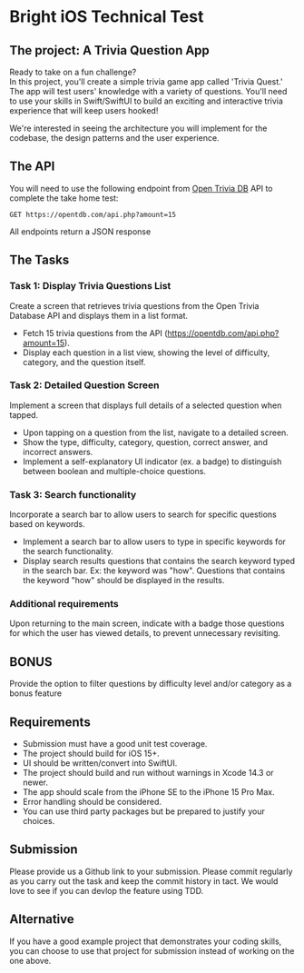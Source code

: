 # Bright iOS Technical Test

## The project: A Trivia Question App 

Ready to take on a fun challenge?  
In this project, you'll create a simple trivia game app called 'Trivia Quest.' The app will test users' knowledge with a variety of questions. 
You'll need to use your skills in Swift/SwiftUI to build an exciting and interactive trivia experience that will keep users hooked!

We're interested in seeing the architecture you will implement for the codebase, the design patterns and the user experience. 

## The API

You will need to use the following endpoint from [Open Trivia DB](https://opentdb.com/api_config.php) API to complete the take home
test:

    GET https://opentdb.com/api.php?amount=15

All endpoints return a JSON response 

## The Tasks

### Task 1: Display Trivia Questions List

Create a screen that retrieves trivia questions from the Open Trivia Database API and displays them in a list format.

- Fetch 15 trivia questions from the API (https://opentdb.com/api.php?amount=15).
- Display each question in a list view, showing the level of difficulty, category, and the question itself.

### Task 2: Detailed Question Screen

Implement a screen that displays full details of a selected question when tapped.

- Upon tapping on a question from the list, navigate to a detailed screen.
- Show the type, difficulty, category, question, correct answer, and incorrect answers.
- Implement a self-explanatory UI indicator (ex. a badge) to distinguish between boolean and multiple-choice questions.

### Task 3: Search functionality 

Incorporate a search bar to allow users to search for specific questions based on keywords.

- Implement a search bar to allow users to type in specific keywords for the search functionality.
- Display search results questions that contains the search keyword typed in the search bar.
Ex: the keyword was "how". Questions that contains the keyword "how" should be displayed in the results. 

### Additional requirements 

Upon returning to the main screen, indicate with a badge those questions for which the user has viewed details, to prevent unnecessary revisiting. 

## BONUS 

Provide the option to filter questions by difficulty level and/or category as a bonus feature

## Requirements

- Submission must have a good unit test coverage.
- The project should build for iOS 15+.
- UI should be written/convert into SwiftUI.
- The project should build and run without warnings in Xcode 14.3 or newer.
- The app should scale from the iPhone SE to the iPhone 15 Pro Max.
- Error handling should be considered.
- You can use third party packages but be prepared to justify your
  choices.

## Submission

Please provide us a Github link to your submission. 
Please commit regularly as you carry out the task and keep the commit history in tact. 
We would love to see if you can devlop the feature using TDD.

## Alternative

If you have a good example project that demonstrates your coding skills, 
you can choose to use that project for submission instead of working on the one above.
